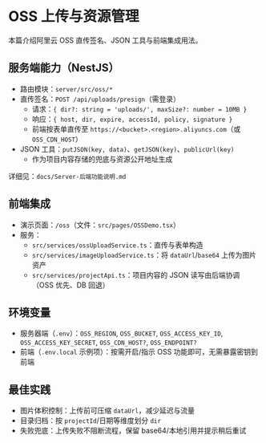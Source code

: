 # OSS 上传与资源管理

本篇介绍阿里云 OSS 直传签名、JSON 工具与前端集成用法。

## 服务端能力（NestJS）

- 路由模块：`server/src/oss/*`
- 直传签名：`POST /api/uploads/presign`（需登录）
  - 请求：`{ dir?: string = 'uploads/', maxSize?: number = 10MB }`
  - 响应：`{ host, dir, expire, accessId, policy, signature }`
  - 前端按表单直传至 `https://<bucket>.<region>.aliyuncs.com`（或 `OSS_CDN_HOST`）
- JSON 工具：`putJSON(key, data)`、`getJSON(key)`、`publicUrl(key)`
  - 作为项目内容存储的兜底与资源公开地址生成

详细见：`docs/Server-后端功能说明.md`

## 前端集成

- 演示页面：`/oss`（文件：`src/pages/OSSDemo.tsx`）
- 服务：
  - `src/services/ossUploadService.ts`：直传与表单构造
  - `src/services/imageUploadService.ts`：将 `dataUrl`/`base64` 上传为图片资产
  - `src/services/projectApi.ts`：项目内容的 JSON 读写由后端协调（OSS 优先、DB 回退）

## 环境变量

- 服务器端（`.env`）：`OSS_REGION`, `OSS_BUCKET`, `OSS_ACCESS_KEY_ID`, `OSS_ACCESS_KEY_SECRET`, `OSS_CDN_HOST?`, `OSS_ENDPOINT?`
- 前端（`.env.local` 示例项）：按需开启/指示 OSS 功能即可，无需暴露密钥到前端

## 最佳实践

- 图片体积控制：上传前可压缩 `dataUrl`，减少延迟与流量
- 目录归档：按 `projectId`/日期等维度划分 `dir`
- 失败兜底：上传失败不阻断流程，保留 base64/本地引用并提示稍后重试

